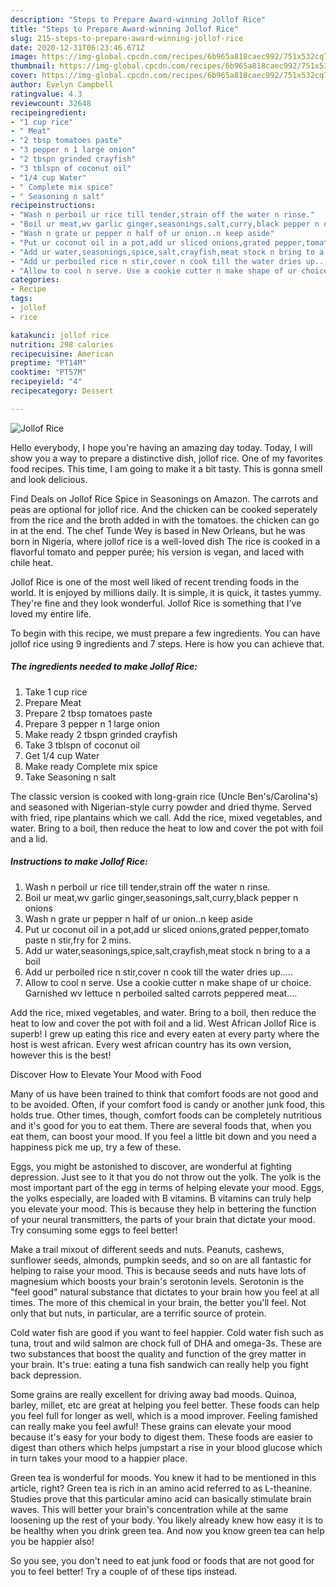 ```yaml
---
description: "Steps to Prepare Award-winning Jollof Rice"
title: "Steps to Prepare Award-winning Jollof Rice"
slug: 215-steps-to-prepare-award-winning-jollof-rice
date: 2020-12-31T06:23:46.671Z
image: https://img-global.cpcdn.com/recipes/6b965a818caec992/751x532cq70/jollof-rice-recipe-main-photo.jpg
thumbnail: https://img-global.cpcdn.com/recipes/6b965a818caec992/751x532cq70/jollof-rice-recipe-main-photo.jpg
cover: https://img-global.cpcdn.com/recipes/6b965a818caec992/751x532cq70/jollof-rice-recipe-main-photo.jpg
author: Evelyn Campbell
ratingvalue: 4.3
reviewcount: 32648
recipeingredient:
- "1 cup rice"
- " Meat"
- "2 tbsp tomatoes paste"
- "3 pepper n 1 large onion"
- "2 tbspn grinded crayfish"
- "3 tblspn of coconut oil"
- "1/4 cup Water"
- " Complete mix spice"
- " Seasoning n salt"
recipeinstructions:
- "Wash n perboil ur rice till tender,strain off the water n rinse."
- "Boil ur meat,wv garlic ginger,seasonings,salt,curry,black pepper n onions"
- "Wash n grate ur pepper n half of ur onion..n keep aside"
- "Put ur coconut oil in a pot,add ur sliced onions,grated pepper,tomato paste n stir,fry for 2 mins."
- "Add ur water,seasonings,spice,salt,crayfish,meat stock n bring to a a boil"
- "Add ur perboiled rice n stir,cover n cook till the water dries up....."
- "Allow to cool n serve. Use a cookie cutter n make shape of ur choice. Garnished wv lettuce n perboiled salted carrots peppered meat...."
categories:
- Recipe
tags:
- jollof
- rice

katakunci: jollof rice 
nutrition: 298 calories
recipecuisine: American
preptime: "PT14M"
cooktime: "PT57M"
recipeyield: "4"
recipecategory: Dessert

---
```



![Jollof Rice](https://img-global.cpcdn.com/recipes/6b965a818caec992/751x532cq70/jollof-rice-recipe-main-photo.jpg)

Hello everybody, I hope you're having an amazing day today. Today, I will show you a way to prepare a distinctive dish, jollof rice. One of my favorites food recipes. This time, I am going to make it a bit tasty. This is gonna smell and look delicious.

Find Deals on Jollof Rice Spice in Seasonings on Amazon. The carrots and peas are optional for jollof rice. And the chicken can be cooked seperately from the rice and the broth added in with the tomatoes. the chicken can go in at the end. The chef Tunde Wey is based in New Orleans, but he was born in Nigeria, where jollof rice is a well-loved dish The rice is cooked in a flavorful tomato and pepper purée; his version is vegan, and laced with chile heat.

Jollof Rice is one of the most well liked of recent trending foods in the world. It is enjoyed by millions daily. It is simple, it is quick, it tastes yummy. They're fine and they look wonderful. Jollof Rice is something that I've loved my entire life.


To begin with this recipe, we must prepare a few ingredients. You can have jollof rice using 9 ingredients and 7 steps. Here is how you can achieve that.

<!--inarticleads1-->

##### The ingredients needed to make Jollof Rice:

1. Take 1 cup rice
1. Prepare  Meat
1. Prepare 2 tbsp tomatoes paste
1. Prepare 3 pepper n 1 large onion
1. Make ready 2 tbspn grinded crayfish
1. Take 3 tblspn of coconut oil
1. Get 1/4 cup Water
1. Make ready  Complete mix spice
1. Take  Seasoning n salt


The classic version is cooked with long-grain rice (Uncle Ben&#39;s/Carolina&#39;s) and seasoned with Nigerian-style curry powder and dried thyme. Served with fried, ripe plantains which we call. Add the rice, mixed vegetables, and water. Bring to a boil, then reduce the heat to low and cover the pot with foil and a lid. 

<!--inarticleads2-->

##### Instructions to make Jollof Rice:

1. Wash n perboil ur rice till tender,strain off the water n rinse.
1. Boil ur meat,wv garlic ginger,seasonings,salt,curry,black pepper n onions
1. Wash n grate ur pepper n half of ur onion..n keep aside
1. Put ur coconut oil in a pot,add ur sliced onions,grated pepper,tomato paste n stir,fry for 2 mins.
1. Add ur water,seasonings,spice,salt,crayfish,meat stock n bring to a a boil
1. Add ur perboiled rice n stir,cover n cook till the water dries up.....
1. Allow to cool n serve. Use a cookie cutter n make shape of ur choice. Garnished wv lettuce n perboiled salted carrots peppered meat....


Add the rice, mixed vegetables, and water. Bring to a boil, then reduce the heat to low and cover the pot with foil and a lid. West African Jollof Rice is superb! I grew up eating this rice and every eaten at every party where the host is west african. Every west african country has its own version, however this is the best! 

Discover How to Elevate Your Mood with Food


Many of us have been trained to think that comfort foods are not good and to be avoided. Often, if your comfort food is candy or another junk food, this holds true. Other times, though, comfort foods can be completely nutritious and it's good for you to eat them. There are several foods that, when you eat them, can boost your mood. If you feel a little bit down and you need a happiness pick me up, try a few of these.

Eggs, you might be astonished to discover, are wonderful at fighting depression. Just see to it that you do not throw out the yolk. The yolk is the most important part of the egg in terms of helping elevate your mood. Eggs, the yolks especially, are loaded with B vitamins. B vitamins can truly help you elevate your mood. This is because they help in bettering the function of your neural transmitters, the parts of your brain that dictate your mood. Try consuming some eggs to feel better!

Make a trail mixout of different seeds and nuts. Peanuts, cashews, sunflower seeds, almonds, pumpkin seeds, and so on are all fantastic for helping to raise your mood. This is because seeds and nuts have lots of magnesium which boosts your brain's serotonin levels. Serotonin is the "feel good" natural substance that dictates to your brain how you feel at all times. The more of this chemical in your brain, the better you'll feel. Not only that but nuts, in particular, are a terrific source of protein.

Cold water fish are good if you want to feel happier. Cold water fish such as tuna, trout and wild salmon are chock full of DHA and omega-3s. These are two substances that boost the quality and function of the grey matter in your brain. It's true: eating a tuna fish sandwich can really help you fight back depression. 

Some grains are really excellent for driving away bad moods. Quinoa, barley, millet, etc are great at helping you feel better. These foods can help you feel full for longer as well, which is a mood improver. Feeling famished can really make you feel awful! These grains can elevate your mood because it's easy for your body to digest them. These foods are easier to digest than others which helps jumpstart a rise in your blood glucose which in turn takes your mood to a happier place.

Green tea is wonderful for moods. You knew it had to be mentioned in this article, right? Green tea is rich in an amino acid referred to as L-theanine. Studies prove that this particular amino acid can basically stimulate brain waves. This will better your brain's concentration while at the same loosening up the rest of your body. You likely already knew how easy it is to be healthy when you drink green tea. And now you know green tea can help you be happier also!

So you see, you don't need to eat junk food or foods that are not good for you to feel better! Try  a  couple of  of  these  tips  instead.

